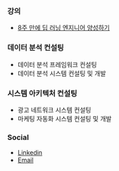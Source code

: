 ### 강의
- [8주 만에 딥 러닝 엔지니어 양성하기](http://8wk-dl.dano.ai/)

### 데이터 분석 컨설팅
- 데이터 분석 프레임워크 컨설팅
- 데이터 분석 시스템 컨설팅 및 개발

### 시스템 아키텍처 컨설팅
- 광고 네트워크 시스템 컨설팅
- 마케팅 자동화 시스템 컨설팅 및 개발

### Social
- [Linkedin](https://www.linkedin.com/in/danolee/)
- [Email](mailto:dano@dano.ai)
